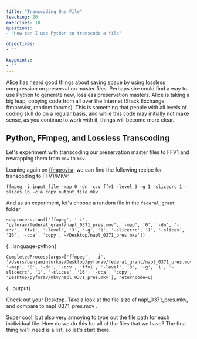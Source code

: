 ```yaml
---
title: "Transcoding One File"
teaching: 20
exercises: 10
questions:
- "How can I use Python to transcode a file"

objectives:
- ""

keypoints:
- ""
---
```


Alice has heard good things about saving space by using lossless compression on preservation master files. Perhaps she could find a way to use Python to generate new, lossless preservation masters. Alice is taking a big leap, copying code from all over the Internet (Stack Exchange, ffmprovisr, random forums). This is something that people with all levels of coding skill do on a regular basis, and while this code may initially not make sense, as you continue to work with it, things will become more clear.

## Python, FFmpeg, and Lossless Transcoding

Let's experiment with transcoding our preservation master files to FFV1 and rewrapping them from `mov` to `mkv`.

Leaning again on [ffmprovisr](https://amiaopensource.github.io/ffmprovisr/), we can find the following recipe for transcoding to FFV1/MKV:

`ffmpeg -i input_file -map 0 -dn -c:v ffv1 -level 3 -g 1 -slicecrc 1 -slices 16 -c:a copy output_file.mkv`

And as an experiment, let's choose a random file in the `federal_grant` folder.

~~~
subprocess.run(['ffmpeg', '-i', 'pyforav/federal_grant/napl_0371_pres.mov', '-map', '0', '-dn', '-c:v', 'ffv1', '-level', '3', '-g', '1', '-slicecrc', '1', '-slices', '16', '-c:a', 'copy', ~/Desktop/napl_0371_pres.mkv'])
~~~
{: .language-python}

~~~
CompletedProcess(args=['ffmpeg', '-i', '/Users/benjaminturkus/Desktop/pyforav/federal_grant/napl_0371_pres.mov', '-map', '0', '-dn', '-c:v', 'ffv1', '-level', '3', '-g', '1', '-slicecrc', '1', '-slices', '16', '-c:a', 'copy', 'Desktop/pyforav/mkv/napl_0371_pres.mkv'], returncode=0)
~~~
{: .output}

Check out your Desktop. Take a look at the file size of napl_0371_pres.mkv, and compare to napl_0371_pres.mov .

Super cool, but also very annoying to type out the file path for each inidividual file. How do we do this for all of the files that we have? The first thing we'll need is a list, so let's start there.

